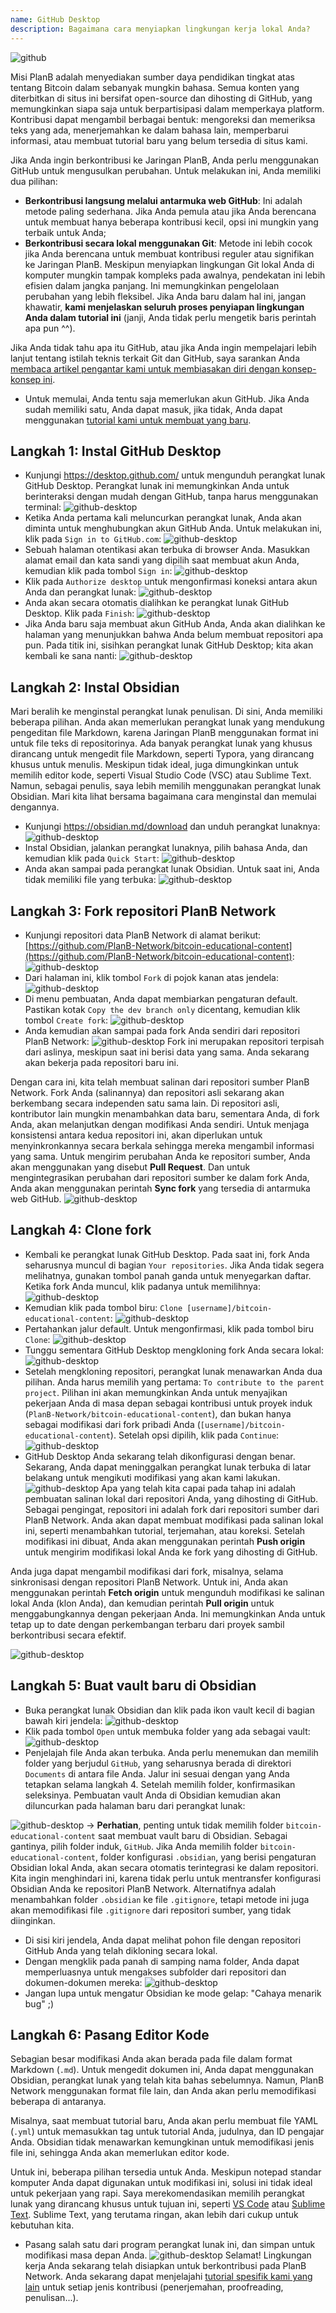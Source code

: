 ```yaml
---
name: GitHub Desktop
description: Bagaimana cara menyiapkan lingkungan kerja lokal Anda?
---
```

![github](assets/cover.webp)

Misi PlanB adalah menyediakan sumber daya pendidikan tingkat atas tentang Bitcoin dalam sebanyak mungkin bahasa. Semua konten yang diterbitkan di situs ini bersifat open-source dan dihosting di GitHub, yang memungkinkan siapa saja untuk berpartisipasi dalam memperkaya platform. Kontribusi dapat mengambil berbagai bentuk: mengoreksi dan memeriksa teks yang ada, menerjemahkan ke dalam bahasa lain, memperbarui informasi, atau membuat tutorial baru yang belum tersedia di situs kami.

Jika Anda ingin berkontribusi ke Jaringan PlanB, Anda perlu menggunakan GitHub untuk mengusulkan perubahan. Untuk melakukan ini, Anda memiliki dua pilihan:
- **Berkontribusi langsung melalui antarmuka web GitHub**: Ini adalah metode paling sederhana. Jika Anda pemula atau jika Anda berencana untuk membuat hanya beberapa kontribusi kecil, opsi ini mungkin yang terbaik untuk Anda;
- **Berkontribusi secara lokal menggunakan Git**: Metode ini lebih cocok jika Anda berencana untuk membuat kontribusi reguler atau signifikan ke Jaringan PlanB. Meskipun menyiapkan lingkungan Git lokal Anda di komputer mungkin tampak kompleks pada awalnya, pendekatan ini lebih efisien dalam jangka panjang. Ini memungkinkan pengelolaan perubahan yang lebih fleksibel. Jika Anda baru dalam hal ini, jangan khawatir, **kami menjelaskan seluruh proses penyiapan lingkungan Anda dalam tutorial ini** (janji, Anda tidak perlu mengetik baris perintah apa pun ^^).

Jika Anda tidak tahu apa itu GitHub, atau jika Anda ingin mempelajari lebih lanjut tentang istilah teknis terkait Git dan GitHub, saya sarankan Anda [membaca artikel pengantar kami untuk membiasakan diri dengan konsep-konsep ini](https://planb.network/tutorials/others/contribution/basics-of-github-471f7f00-8b5a-4b63-abb1-f1528b032bbb).

- Untuk memulai, Anda tentu saja memerlukan akun GitHub. Jika Anda sudah memiliki satu, Anda dapat masuk, jika tidak, Anda dapat menggunakan [tutorial kami untuk membuat yang baru](https://planb.network/tutorials/others/contribution/create-github-account-a75fc39d-f0d0-44dc-9cd5-cd94aee0c07c).

## Langkah 1: Instal GitHub Desktop

- Kunjungi https://desktop.github.com/ untuk mengunduh perangkat lunak GitHub Desktop. Perangkat lunak ini memungkinkan Anda untuk berinteraksi dengan mudah dengan GitHub, tanpa harus menggunakan terminal:
![github-desktop](assets/1.webp)
- Ketika Anda pertama kali meluncurkan perangkat lunak, Anda akan diminta untuk menghubungkan akun GitHub Anda. Untuk melakukan ini, klik pada `Sign in to GitHub.com`:
![github-desktop](assets/2.webp)
- Sebuah halaman otentikasi akan terbuka di browser Anda. Masukkan alamat email dan kata sandi yang dipilih saat membuat akun Anda, kemudian klik pada tombol `Sign in`:
![github-desktop](assets/3.webp)
- Klik pada `Authorize desktop` untuk mengonfirmasi koneksi antara akun Anda dan perangkat lunak:
![github-desktop](assets/4.webp)
- Anda akan secara otomatis dialihkan ke perangkat lunak GitHub Desktop. Klik pada `Finish`: ![github-desktop](assets/5.webp)
- Jika Anda baru saja membuat akun GitHub Anda, Anda akan dialihkan ke halaman yang menunjukkan bahwa Anda belum membuat repositori apa pun. Pada titik ini, sisihkan perangkat lunak GitHub Desktop; kita akan kembali ke sana nanti: ![github-desktop](assets/6.webp)

## Langkah 2: Instal Obsidian

Mari beralih ke menginstal perangkat lunak penulisan. Di sini, Anda memiliki beberapa pilihan. Anda akan memerlukan perangkat lunak yang mendukung pengeditan file Markdown, karena Jaringan PlanB menggunakan format ini untuk file teks di repositorinya.
Ada banyak perangkat lunak yang khusus dirancang untuk mengedit file Markdown, seperti Typora, yang dirancang khusus untuk menulis. Meskipun tidak ideal, juga dimungkinkan untuk memilih editor kode, seperti Visual Studio Code (VSC) atau Sublime Text. Namun, sebagai penulis, saya lebih memilih menggunakan perangkat lunak Obsidian. Mari kita lihat bersama bagaimana cara menginstal dan memulai dengannya.
- Kunjungi https://obsidian.md/download dan unduh perangkat lunaknya: ![github-desktop](assets/7.webp)
- Instal Obsidian, jalankan perangkat lunaknya, pilih bahasa Anda, dan kemudian klik pada `Quick Start`: ![github-desktop](assets/8.webp)
- Anda akan sampai pada perangkat lunak Obsidian. Untuk saat ini, Anda tidak memiliki file yang terbuka: ![github-desktop](assets/9.webp)

## Langkah 3: Fork repositori PlanB Network

- Kunjungi repositori data PlanB Network di alamat berikut: [https://github.com/PlanB-Network/bitcoin-educational-content](https://github.com/PlanB-Network/bitcoin-educational-content): ![github-desktop](assets/10.webp)
- Dari halaman ini, klik tombol `Fork` di pojok kanan atas jendela: ![github-desktop](assets/11.webp)
- Di menu pembuatan, Anda dapat membiarkan pengaturan default. Pastikan kotak `Copy the dev branch only` dicentang, kemudian klik tombol `Create fork`: ![github-desktop](assets/12.webp)
- Anda kemudian akan sampai pada fork Anda sendiri dari repositori PlanB Network: ![github-desktop](assets/13.webp)
Fork ini merupakan repositori terpisah dari aslinya, meskipun saat ini berisi data yang sama. Anda sekarang akan bekerja pada repositori baru ini.

Dengan cara ini, kita telah membuat salinan dari repositori sumber PlanB Network. Fork Anda (salinannya) dan repositori asli sekarang akan berkembang secara independen satu sama lain. Di repositori asli, kontributor lain mungkin menambahkan data baru, sementara Anda, di fork Anda, akan melanjutkan dengan modifikasi Anda sendiri.
Untuk menjaga konsistensi antara kedua repositori ini, akan diperlukan untuk menyinkronkannya secara berkala sehingga mereka mengambil informasi yang sama. Untuk mengirim perubahan Anda ke repositori sumber, Anda akan menggunakan yang disebut **Pull Request**. Dan untuk mengintegrasikan perubahan dari repositori sumber ke dalam fork Anda, Anda akan menggunakan perintah **Sync fork** yang tersedia di antarmuka web GitHub.
![github-desktop](assets/14.webp)

## Langkah 4: Clone fork

- Kembali ke perangkat lunak GitHub Desktop. Pada saat ini, fork Anda seharusnya muncul di bagian `Your repositories`. Jika Anda tidak segera melihatnya, gunakan tombol panah ganda untuk menyegarkan daftar. Ketika fork Anda muncul, klik padanya untuk memilihnya:
![github-desktop](assets/15.webp)
- Kemudian klik pada tombol biru: `Clone [username]/bitcoin-educational-content`:
![github-desktop](assets/16.webp)
- Pertahankan jalur default. Untuk mengonfirmasi, klik pada tombol biru `Clone`:
![github-desktop](assets/17.webp)
- Tunggu sementara GitHub Desktop mengkloning fork Anda secara lokal:
![github-desktop](assets/18.webp)
- Setelah mengkloning repositori, perangkat lunak menawarkan Anda dua pilihan. Anda harus memilih yang pertama: `To contribute to the parent project`. Pilihan ini akan memungkinkan Anda untuk menyajikan pekerjaan Anda di masa depan sebagai kontribusi untuk proyek induk (`PlanB-Network/bitcoin-educational-content`), dan bukan hanya sebagai modifikasi dari fork pribadi Anda (`[username]/bitcoin-educational-content`). Setelah opsi dipilih, klik pada `Continue`: ![github-desktop](assets/19.webp)
- GitHub Desktop Anda sekarang telah dikonfigurasi dengan benar. Sekarang, Anda dapat meninggalkan perangkat lunak terbuka di latar belakang untuk mengikuti modifikasi yang akan kami lakukan.
![github-desktop](assets/20.webp)
Apa yang telah kita capai pada tahap ini adalah pembuatan salinan lokal dari repositori Anda, yang dihosting di GitHub. Sebagai pengingat, repositori ini adalah fork dari repositori sumber dari PlanB Network. Anda akan dapat membuat modifikasi pada salinan lokal ini, seperti menambahkan tutorial, terjemahan, atau koreksi. Setelah modifikasi ini dibuat, Anda akan menggunakan perintah **Push origin** untuk mengirim modifikasi lokal Anda ke fork yang dihosting di GitHub.

Anda juga dapat mengambil modifikasi dari fork, misalnya, selama sinkronisasi dengan repositori PlanB Network. Untuk ini, Anda akan menggunakan perintah **Fetch origin** untuk mengunduh modifikasi ke salinan lokal Anda (klon Anda), dan kemudian perintah **Pull origin** untuk menggabungkannya dengan pekerjaan Anda. Ini memungkinkan Anda untuk tetap up to date dengan perkembangan terbaru dari proyek sambil berkontribusi secara efektif.

![github-desktop](assets/21.webp)
## Langkah 5: Buat vault baru di Obsidian

- Buka perangkat lunak Obsidian dan klik pada ikon vault kecil di bagian bawah kiri jendela:
![github-desktop](assets/22.webp)
- Klik pada tombol `Open` untuk membuka folder yang ada sebagai vault: ![github-desktop](assets/23.webp)
- Penjelajah file Anda akan terbuka. Anda perlu menemukan dan memilih folder yang berjudul `GitHub`, yang seharusnya berada di direktori `Documents` di antara file Anda. Jalur ini sesuai dengan yang Anda tetapkan selama langkah 4. Setelah memilih folder, konfirmasikan seleksinya. Pembuatan vault Anda di Obsidian kemudian akan diluncurkan pada halaman baru dari perangkat lunak:

![github-desktop](assets/24.webp)
-> **Perhatian**, penting untuk tidak memilih folder `bitcoin-educational-content` saat membuat vault baru di Obsidian. Sebagai gantinya, pilih folder induk, `GitHub`. Jika Anda memilih folder `bitcoin-educational-content`, folder konfigurasi `.obsidian`, yang berisi pengaturan Obsidian lokal Anda, akan secara otomatis terintegrasi ke dalam repositori. Kita ingin menghindari ini, karena tidak perlu untuk mentransfer konfigurasi Obsidian Anda ke repositori PlanB Network. Alternatifnya adalah menambahkan folder `.obsidian` ke file `.gitignore`, tetapi metode ini juga akan memodifikasi file `.gitignore` dari repositori sumber, yang tidak diinginkan.

- Di sisi kiri jendela, Anda dapat melihat pohon file dengan repositori GitHub Anda yang telah dikloning secara lokal.
- Dengan mengklik pada panah di samping nama folder, Anda dapat memperluasnya untuk mengakses subfolder dari repositori dan dokumen-dokumen mereka:
![github-desktop](assets/25.webp)
- Jangan lupa untuk mengatur Obsidian ke mode gelap: "Cahaya menarik bug" ;)

## Langkah 6: Pasang Editor Kode
Sebagian besar modifikasi Anda akan berada pada file dalam format Markdown (`.md`). Untuk mengedit dokumen ini, Anda dapat menggunakan Obsidian, perangkat lunak yang telah kita bahas sebelumnya. Namun, PlanB Network menggunakan format file lain, dan Anda akan perlu memodifikasi beberapa di antaranya.

Misalnya, saat membuat tutorial baru, Anda akan perlu membuat file YAML (`.yml`) untuk memasukkan tag untuk tutorial Anda, judulnya, dan ID pengajar Anda. Obsidian tidak menawarkan kemungkinan untuk memodifikasi jenis file ini, sehingga Anda akan memerlukan editor kode.

Untuk ini, beberapa pilihan tersedia untuk Anda. Meskipun notepad standar komputer Anda dapat digunakan untuk modifikasi ini, solusi ini tidak ideal untuk pekerjaan yang rapi. Saya merekomendasikan memilih perangkat lunak yang dirancang khusus untuk tujuan ini, seperti [VS Code](https://code.visualstudio.com/download) atau [Sublime Text](https://www.sublimetext.com/download). Sublime Text, yang terutama ringan, akan lebih dari cukup untuk kebutuhan kita.
- Pasang salah satu dari program perangkat lunak ini, dan simpan untuk modifikasi masa depan Anda. ![github-desktop](assets/26.webp)
Selamat! Lingkungan kerja Anda sekarang telah disiapkan untuk berkontribusi pada PlanB Network. Anda sekarang dapat menjelajahi [tutorial spesifik kami yang lain](https://planb.network/tutorials/others) untuk setiap jenis kontribusi (penerjemahan, proofreading, penulisan...).
